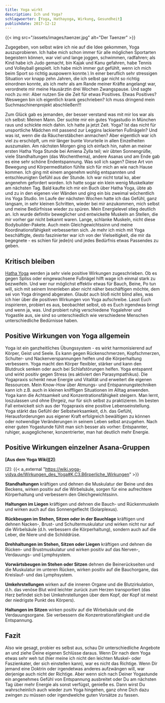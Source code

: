 ```yaml
---
title: Yoga wirkt
description: Ich und Yoga?
schlagwoerter: [Yoga, Hathayoga, Wirkung, Gesundheit]
publishdate: 2017-12-12
---
```


{{< img src="/assets/images/taenzer.jpg" alt="Der Taenzer" >}}

Zugegeben, von selbst wäre ich nie auf die Idee gekommen, Yoga auszuprobieren. Ich habe mich schon immer für alle möglichen Sportarten begeistern können, war viel und lange joggen, schwimmen, radfahren; als Kind habe ich Judo gemacht, bin Kajak und Kanu gefahren, habe Tennis und Volleyball gespielt. Ich habe mich immer gut gefühlt, wenn ich mich beim Sport so richtig auspowern konnte.\\
In einer beruflich sehr stressigen Situation vor knapp zehn Jahren, die ich selbst gar nicht so richtig einordnen konnte, als ich mehr als am Rande meiner Kräfte angelangt war, verordnete mir meine Hausärztin drei Wochen Zwangspause. Und sagte noch zu mir: Aber nutzen Sie die Zeit für etwas Positives. Etwas Positives? Weswegen bin ich eigentlich krank geschrieben? Ich muss dringend mein Suchmaschinenprojekt abschließen!!!

 <!--more-->

Zum Glück gab es jemanden, der besser verstand was mit mir los war als ich selbst: Meinen Mann. Der suchte mir ein gutes Yogastudio in München raus und schickte mich dahin. Ich hatte ja jetzt Zeit. Yoga? Ist das nicht für unsportliche Mädchen mit passend zur Leggins lackierten Fußnägeln? Und was ist, wenn die da Räucherstäbchen anmachen? Aber eigentlich war ich viel zu erschöpft, um mir länger bunte Vorurteile in allen Einzelheiten auszumalen. Am nächsten Morgen ging ich einfach hin, nahm an meiner ersten Hatha Yoga Stunde bei Amiena Zylla teil; wir übten Sonnengrüße, viele Standhaltungen (das Wochenthema), andere Asanas und am Ende gab es eine sehr schöne Endentspannung. Was soll ich sagen? Diese Art von Bewegung und Körpermeditation fühlte sich für mich an wie nach Hause kommen. Ich ging mit einem angenehm wohlig entspannten und entschleunigten Gefühl aus der Stunde. Ich war nicht total ko, aber angenehm gefordert worden. Ich hatte sogar ein klein wenig Muskelkater am nächsten Tag. Bald kaufte ich mir ein Buch über Hatha Yoga, übte ab und zu in den eigenen vier Wänden und ging ein bis zweimal wöchentlich ins Yoga Studio. Im Laufe der nächsten Wochen hatte ich das Gefühl, ganz langsam, in sehr kleinen Schritten, wieder bei mir anzukommen, mich selbst und meine Bedürfnisse wieder zu spüren. Mein Energielevel stieg deutlich an. Ich wurde definitiv beweglicher und entwickelte Muskeln an Stellen, die mir vorher gar nicht bekannt waren. Lange, schlanke Muskeln, nicht diese Bodybuilder-Pakete. Auch mein Gleichgewichtssinn und meine Koordinationsfähigkeit verbesserten sich. Je mehr ich mich mit Yoga beschäftigte, desto faszinierter war ich von der Vielseitigkeit, die mir da begegnete - es schien für jede(n) und jedes Bedürfnis etwas Passendes zu geben.


## Kritisch bleiben
[Hatha Yoga][1] werden ja sehr viele positive Wirkungen zugeschrieben. Ob es gegen Spliss oder eingewachsene Fußnägel hilft wage ich einmal stark zu bezweifeln. Und wer nur möglichst effektiv etwas für Bauch, Beine,  Po tun will, sich mit seinem Innenleben aber nicht näher beschäftigen möchte, dem sei von Yoga dringend abgeraten. Glaubt auch bloß nicht blind alles, was ich hier über die positiven Wirkungen von Yoga aufschreibe. Lasst Euch inspirieren, probiert es aus, beobachtet selbst, ob es Euch irgendwas bringt und wenn ja, was. Und probiert ruhig verschiedene Yogalehrer und Yogastile aus, sie sind so unterschiedlich wie verschiedene Menschen unterschiedliche Bedürnisse haben.

[1]: /artikel/2017/was-ist-yoga/#hatha-yoga


## Positive Wirkungen von Yoga allgemein
Yoga ist ein ganzheitliches Übungssystem - es wirkt harmonisierend auf Körper, Geist und Seele. Es kann gegen Rückenschmerzen, Kopfschmerzen, Schulter- und Nackenverspannungen helfen und die Körperhaltung  verbessern. Yoga macht den Körper flexibler, stärker und kann den Blutdruck senken oder auch bei Schlafstörungen helfen. Yoga entspannt und wirkt positiv gegen Stress (es aktiviert den Parasympathikus). Die Yogapraxis schenkt neue Energie und Vitalität und erweitert die eigenen Ressourcen. Mein Know-How über Atmungs- und Entspannungstechniken kann ich z.B. auch in kleinen kniffligen Situationen im Alltag anwenden. Yoga kann die Achtsamkeit und Konzentrationsfähigkeit steigern. Man lernt, loszulassen und ohne Ehrgeiz, nur für sich selbst zu praktizieren. Im besten Fall entwickelt sich aus der Yogapraxis eine positive Lebenseinstellung. Yoga stärkt das Gefühl der Selbstwirksamkeit, d.h. das Gefühl, Herausforderungen aus eigener Kraft erfolgreich bewältigen zu können oder notwendige Veränderungen in seinem Leben selbst anzugehen. Nach einer guten Yogastunde fühlt man sich besser als vorher: Entspannter, ruhiger, ausgeglichener, konzentrierter, man hat deutlich mehr Energie.


## Positive Wirkungen einzelner Asana-Gruppen

**[Aus dem Yoga Wiki][2]**:

[2]: {{< a_external "https://wiki.yoga-vidya.de/Wirkungen_des_Yoga#K.C3.B6rperliche_Wirkungen" >}}

**Standhaltungen** kräftigen und dehnen die Muskulatur der Beine und des Beckens, wirken positiv auf die Wirbelsäule, sorgen für eine aufrechtere Körperhaltung und verbessern den Gleichgewichtssinn.

**Haltungen im Liegen** kräftigen und dehnen die Bauch- und Rückenmuskeln und wirken auch auf das Sonnengeflecht (Solarplexus).

**Rückbeugen im Stehen, Sitzen oder in der Bauchlage** kräftigen und dehnen Nacken-, Brust- und Schultermuskulatur und wirken nicht nur auf die Wirbelsäule (d.h. verbessern die Körperhaltung), sondern auch auf die Leber, die Niere und die Schilddrüse.

**Drehhaltungen im Stehen, Sitzen oder Liegen** kräftigen und dehnen die Rücken- und Brustmuskulatur und wirken positiv auf das Nerven-, Verdauungs- und Lymphsystem.

**Vorwärtsbeugen im Stehen oder Sitzen** dehnen die Beinerückseiten und die Muskulatur im unteren Rücken, wirken positiv auf die Bauchorgane, das Kreislauf- und das Lymphsystem.

**Umkehrstellungen** wirken auf die inneren Organe und die Blutzirkulation, d.h. das venöse Blut wird leichter zurück zum Herzen transportiert (das Herz befindet sich bei Umkehrstellungen über dem Kopf, der Kopf ist meist der niedrigste Punkt des Körpers).

**Haltungen im Sitzen** wirken positiv auf die Wirbelsäule und die Verdauungsorgane. Sie verbessern die Konzentrationsfähigkeit und die Entspannung.


## Fazit
Also wie gesagt, probier es selbst aus, schau Dir unterschiedliche Angebote an und ziehe Deine eigenen Schlüsse daraus. Wenn Dir nach dem Yoga etwas sehr weh tut (hier meine ich nicht den leichten Muskel- oder Faszienkater, der sich einstellen kann), war es nicht das Richtige. Wenn Dir jemand eine Doktrin oder irgendetwas anderes aufzwängen will, war derjenige auch nicht der Richtige. Aber wenn sich nach Deiner Yogastunde ein angenehmes Gefühl von Entspannung ausbreitet oder Du am nächsten Tag über mehr Energie als sonst verfügst, genieße es. Dann wirst Du wahrscheinlich auch wieder zum Yoga hingehen, ganz ohne Dich dazu zwingen zu müssen oder irgendwelche guten Vorsätze zu fassen.
